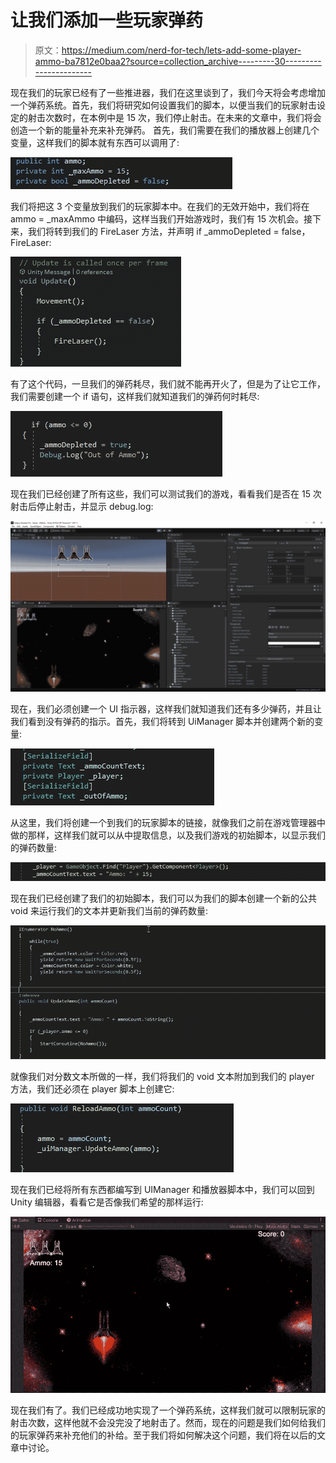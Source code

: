 # 让我们添加一些玩家弹药

> 原文：<https://medium.com/nerd-for-tech/lets-add-some-player-ammo-ba7812e0baa2?source=collection_archive---------30----------------------->

现在我们的玩家已经有了一些推进器，我们在这里谈到了，我们今天将会考虑增加一个弹药系统。首先，我们将研究如何设置我们的脚本，以便当我们的玩家射击设定的射击次数时，在本例中是 15 次，我们停止射击。在未来的文章中，我们将会创造一个新的能量补充来补充弹药。
首先，我们需要在我们的播放器上创建几个变量，这样我们的脚本就有东西可以调用了:

![](img/0b01257027617c381f5c2f1d7cc622f0.png)

我们将把这 3 个变量放到我们的玩家脚本中。在我们的无效开始中，我们将在 ammo = _maxAmmo 中编码，这样当我们开始游戏时，我们有 15 次机会。接下来，我们将转到我们的 FireLaser 方法，并声明 if _ammoDepleted = false，FireLaser:

![](img/fd297829d7bb4f97a521b01ac06a1769.png)

有了这个代码，一旦我们的弹药耗尽，我们就不能再开火了，但是为了让它工作，我们需要创建一个 if 语句，这样我们就知道我们的弹药何时耗尽:

![](img/6dd2085410c6f16d3bcb800cbf3c96c3.png)

现在我们已经创建了所有这些，我们可以测试我们的游戏，看看我们是否在 15 次射击后停止射击，并显示 debug.log:

![](img/40226d41684aaff93fd734c1aea44f1b.png)

现在，我们必须创建一个 UI 指示器，这样我们就知道我们还有多少弹药，并且让我们看到没有弹药的指示。首先，我们将转到 UiManager 脚本并创建两个新的变量:

![](img/747f2872d77aed73bc457f5321b0009b.png)

从这里，我们将创建一个到我们的玩家脚本的链接，就像我们之前在游戏管理器中做的那样，这样我们就可以从中提取信息，以及我们游戏的初始脚本，以显示我们的弹药数量:

![](img/6606d5c6df5b7eeb22710f79e7dd3130.png)

现在我们已经创建了我们的初始脚本，我们可以为我们的脚本创建一个新的公共 void 来运行我们的文本并更新我们当前的弹药数量:

![](img/580e1d73dcf1de425ed204a1450c6702.png)

就像我们对分数文本所做的一样，我们将我们的 void 文本附加到我们的 player 方法，我们还必须在 player 脚本上创建它:

![](img/2471b15f6ec0c68f602c9b106b1bf553.png)

现在我们已经将所有东西都编写到 UIManager 和播放器脚本中，我们可以回到 Unity 编辑器，看看它是否像我们希望的那样运行:

![](img/7128c2fac21d992e9ea0934b6697d923.png)

现在我们有了。我们已经成功地实现了一个弹药系统，这样我们就可以限制玩家的射击次数，这样他就不会没完没了地射击了。然而，现在的问题是我们如何给我们的玩家弹药来补充他们的补给。至于我们将如何解决这个问题，我们将在以后的文章中讨论。